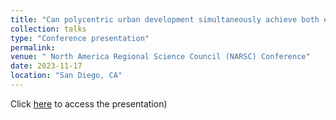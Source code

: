```yaml
---
title: "Can polycentric urban development simultaneously achieve both economic growth and regional equity? A multi-scale analysis of German regions"
collection: talks
type: "Conference presentation"
permalink:
venue: " North America Regional Science Council (NARSC) Conference"
date: 2023-11-17
location: "San Diego, CA"
---
```


Click [here](http://wenzhengli-etal.github.io/files/NARSC2023_GermanyPolycentricity1.pdf) to access the presentation)
